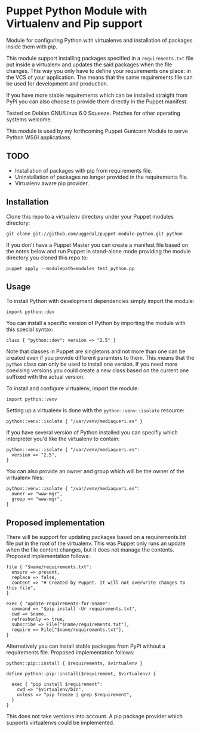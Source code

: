 Puppet Python Module with Virtualenv and Pip support
====================================================

Module for configuring Python with virtualenvs and installation
of packages inside them with pip.

This module support installing packages specified in a
`requirements.txt` file put inside a virtualenv and updates the
said packages when the file changes. This way you only have to
define your requirements one place: in the VCS of your
application. The means that the same requirements file can be
used for development and production.

If you have more stable requirements which can be installed
straight from PyPi you can also choose to provide them directly
in the Puppet manifest.

Tested on Debian GNU/Linux 6.0 Squeeze. Patches for other
operating systems welcome.

This module is used by my forthcoming Puppet Gunicorn Module
to serve Python WSGI applications.


TODO
----

* Installation of packages with pip from requirements file.
* Uninstallation of packages no longer provided in the
  requirements file.
* Virtualenv aware pip provider.


Installation
------------

Clone this repo to a virtualenv directory under your Puppet
modules directory:

    git clone git://github.com/uggedal/puppet-module-python.git python

If you don't have a Puppet Master you can create a manifest file
based on the notes below and run Puppet in stand-alone mode
providing the module directory you cloned this repo to:

    puppet apply --modulepath=modules test_python.pp


Usage
-----

To install Python with development dependencies simply import the
module:

    import python::dev

You can install a specific version of Python by importing the
module with this special syntax:

    class { "python::dev": version => "2.5" }

Note that classes in Puppet are singletons and not more than one
can be created even if you provide different paramters to them.
This means that the `python` class can only be used to install one
version. If you need more coexising versions you could create a new
class based on the current one suffixed with the actual version.

To install and configure virtualenv, import the module:

    import python::venv

Setting up a virtualenv is done with the `python::venv::isolate`
resource:

    python::venv::isolate { "/var/venv/mediaqueri.es" }

If you have several version of Python installed you can specifiy
which interpreter you'd like the virtualenv to contain:

    python::venv::isolate { "/var/venv/mediaqueri.es":
      version => "2.5",
    }

You can also provide an owner and group which will be the owner
of the virtualenv files:

    python::venv::isolate { "/var/venv/mediaqueri.es":
      owner => "www-mgr",
      group => "www-mgr",
    }


Proposed implementation
-----------------------

There will be support for updating packages based on a requirements.txt
file put in the root of the virtualenv. This was Puppet only runs an update
when the file content changes, but it does not manage the contents.
Proposed implementation follows:

    file { "$name/requirements.txt":
      ensure => present,
      replace => false,
      content => "# Created by Puppet. It will not overwrite changes to this file",
    }

    exec { "update-requirements-for-$name":
      command => "$pip install -Ur requirements.txt",
      cwd => $name,
      refreshonly => true,
      subscribe => File["$name/requirements.txt"],
      require => File["$name/requirements.txt"],
    }

Alternatively you can install stable packages from PyPi without a
requirements file. Proposed implementation follows:

    python::pip::install { $requirements, $virtualenv }

    define python::pip::install($requirement, $virtualenv) {

      exec { "pip install $requirement":
        cwd => "$virtualenv/bin",
        unless => "pip freeze | grep $requirement",
      }
    }

This does not take versions into account. A pip package provider
which supports virtualenvs could be implemented.
